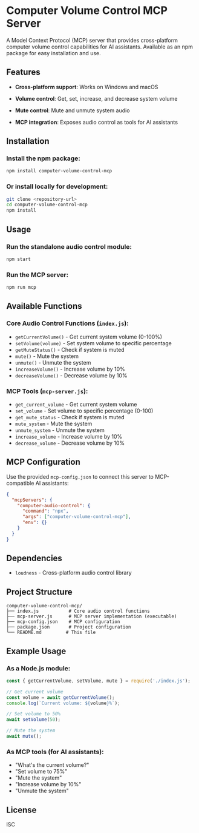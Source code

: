 # Computer Volume Control MCP Server

A Model Context Protocol (MCP) server that provides cross-platform computer volume control capabilities for AI assistants. Available as an npm package for easy installation and use.

## Features

- **Cross-platform support**: Works on Windows and macOS
- **Volume control**: Get, set, increase, and decrease system volume
- **Mute control**: Mute and unmute system audio

- **MCP integration**: Exposes audio control as tools for AI assistants

## Installation

### Install the npm package:
```bash
npm install computer-volume-control-mcp
```

### Or install locally for development:
```bash
git clone <repository-url>
cd computer-volume-control-mcp
npm install
```

## Usage

### Run the standalone audio control module:
```bash
npm start
```

### Run the MCP server:
```bash
npm run mcp
```

## Available Functions

### Core Audio Control Functions (`index.js`):
- `getCurrentVolume()` - Get current system volume (0-100%)
- `setVolume(volume)` - Set system volume to specific percentage
- `getMuteStatus()` - Check if system is muted
- `mute()` - Mute the system
- `unmute()` - Unmute the system
- `increaseVolume()` - Increase volume by 10%
- `decreaseVolume()` - Decrease volume by 10%

### MCP Tools (`mcp-server.js`):
- `get_current_volume` - Get current system volume
- `set_volume` - Set volume to specific percentage (0-100)
- `get_mute_status` - Check if system is muted
- `mute_system` - Mute the system
- `unmute_system` - Unmute the system
- `increase_volume` - Increase volume by 10%
- `decrease_volume` - Decrease volume by 10%

## MCP Configuration

Use the provided `mcp-config.json` to connect this server to MCP-compatible AI assistants:

```json
{
  "mcpServers": {
    "computer-audio-control": {
      "command": "npx",
      "args": ["computer-volume-control-mcp"],
      "env": {}
    }
  }
}
```

## Dependencies

- `loudness` - Cross-platform audio control library

## Project Structure

```
computer-volume-control-mcp/
├── index.js           # Core audio control functions
├── mcp-server.js      # MCP server implementation (executable)
├── mcp-config.json    # MCP configuration
├── package.json       # Project configuration
└── README.md         # This file
```

## Example Usage

### As a Node.js module:
```javascript
const { getCurrentVolume, setVolume, mute } = require('./index.js');

// Get current volume
const volume = await getCurrentVolume();
console.log(`Current volume: ${volume}%`);

// Set volume to 50%
await setVolume(50);

// Mute the system
await mute();
```

### As MCP tools (for AI assistants):
- "What's the current volume?"
- "Set volume to 75%"
- "Mute the system"
- "Increase volume by 10%"
- "Unmute the system"


## License

ISC 